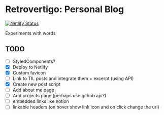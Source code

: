 # Retrovertigo: Personal Blog

[![Netlify Status](https://api.netlify.com/api/v1/badges/d3a4a4b2-5929-4593-aaaf-47a6b5485d42/deploy-status)](https://app.netlify.com/sites/retrovertigo/deploys)

Experiments with words

## TODO
- [ ] StyledComponents?
- [X] Deploy to Netlify
- [X] Custom favicon
- [ ] Link to TIL posts and integrate them + excerpt (using API)
- [X] Create new post script
- [ ] Add about me page
- [ ] Add projects page (perhaps use github api?)
- [ ] embedded links like notion
- [ ] linkable headers (on hover show link icon and on click change the url)
